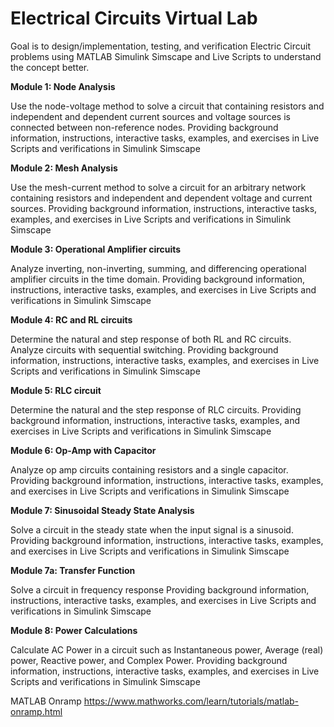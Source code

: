 # Electrical Circuits Virtual Lab

Goal is to design/implementation, testing, and verification Electric Circuit problems using MATLAB Simulink Simscape and Live Scripts to understand the concept better.

<b>Module 1: Node Analysis </b>

Use the node-voltage method to solve a circuit that containing resistors and independent and dependent current sources and voltage sources is connected between non-reference nodes. Providing background information, instructions, interactive tasks, examples, and exercises in Live Scripts and verifications in Simulink Simscape 

<b> Module 2: Mesh Analysis </b>

Use the mesh-current method to solve a circuit for an arbitrary network containing resistors and independent and dependent voltage and current sources. Providing background information, instructions, interactive tasks, examples, and exercises in Live Scripts and verifications in Simulink Simscape 

<b> Module 3: Operational Amplifier circuits </b>

Analyze inverting, non-inverting, summing, and differencing operational amplifier circuits in the time domain.
Providing background information, instructions, interactive tasks, examples, and exercises in Live Scripts and verifications in Simulink Simscape 

<b> Module 4: RC and  RL circuits </b>

Determine the natural and step response of both RL and RC circuits. Analyze circuits with sequential switching.
Providing background information, instructions, interactive tasks, examples, and exercises in Live Scripts and verifications in Simulink Simscape 

<b> Module 5: RLC circuit </b>

Determine the natural and the step response of RLC circuits.
Providing background information, instructions, interactive tasks, examples, and exercises in Live Scripts and verifications in Simulink Simscape 

<b> Module 6: Op-Amp with Capacitor</b>

Analyze op amp circuits containing resistors and a single capacitor.
Providing background information, instructions, interactive tasks, examples, and exercises in Live Scripts and verifications in Simulink Simscape 

<b> Module 7: Sinusoidal Steady State Analysis </b>

Solve a circuit in the steady state when the input signal is a sinusoid.
Providing background information, instructions, interactive tasks, examples, and exercises in Live Scripts and verifications in Simulink Simscape 

<b> Module 7a: Transfer Function </b>

Solve a circuit in frequency response
Providing background information, instructions, interactive tasks, examples, and exercises in Live Scripts and verifications in Simulink Simscape 

<b> Module 8: Power Calculations </b>

Calculate AC  Power in a circuit such as  Instantaneous power, Average (real) power, Reactive power, and Complex Power. 
Providing background information, instructions, interactive tasks, examples, and exercises in Live Scripts and verifications in Simulink Simscape 

MATLAB Onramp https://www.mathworks.com/learn/tutorials/matlab-onramp.html

